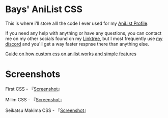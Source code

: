 # Bays' AniList CSS

This is where i'll store alll the code I ever used for my [AniList Profile](https://anilist.co/user/Bays).

If you need any help with anything or have any questions, you can contact me on my other socials found on my [Linktree](https://linktr.ee/AlsoBays), but I most frequently use [my discord](https://discordid.netlify.app/?id=734882428900081685) and you'll get a way faster respnse there than anything else.

[Guide on how custom css on anilist works and simple features](https://github.com/Kurisu-chan/anilist-css#super-easy-installation-guide)

# Screenshots

First CSS - 『[Screenshot]()』

Milim CSS - 『[Screenshot](https://files.catbox.moe/gwsrl6.png)』

Seikatsu Makima CSS - 『[Screenshot](https://files.catbox.moe/x03pg4.png)』
